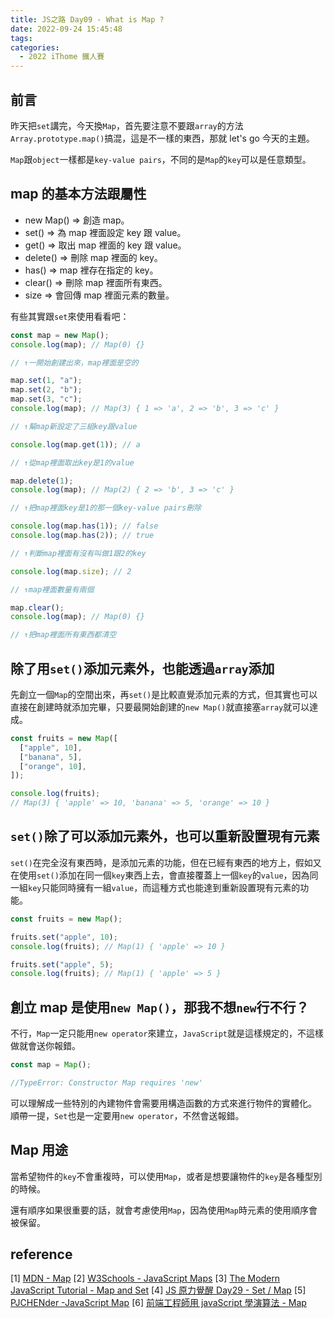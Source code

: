 ```yaml
---
title: JS之路 Day09 - What is Map ?
date: 2022-09-24 15:45:48
tags:
categories:
  - 2022 iThome 鐵人賽
---
```


## 前言

昨天把`set`講完，今天換`Map`，首先要注意不要跟`array`的方法`Array.prototype.map()`搞混，這是不一樣的東西，那就 let's go 今天的主題。

<!--more-->

`Map`跟`object`一樣都是`key-value pairs`，不同的是`Map`的`key`可以是任意類型。

## map 的基本方法跟屬性

- new Map() => 創造 map。
- set() => 為 map 裡面設定 key 跟 value。
- get() => 取出 map 裡面的 key 跟 value。
- delete() => 刪除 map 裡面的 key。
- has() => map 裡存在指定的 key。
- clear() => 刪除 map 裡面所有東西。
- size => 會回傳 map 裡面元素的數量。

有些其實跟`set`來使用看看吧：

```javascript
const map = new Map();
console.log(map); // Map(0) {}

// ↑一開始創建出來，map裡面是空的

map.set(1, "a");
map.set(2, "b");
map.set(3, "c");
console.log(map); // Map(3) { 1 => 'a', 2 => 'b', 3 => 'c' }

// ↑幫map新設定了三組key跟value

console.log(map.get(1)); // a

// ↑從map裡面取出key是1的value

map.delete(1);
console.log(map); // Map(2) { 2 => 'b', 3 => 'c' }

// ↑把map裡面key是1的那一個key-value pairs刪除

console.log(map.has(1)); // false
console.log(map.has(2)); // true

// ↑判斷map裡面有沒有叫做1跟2的key

console.log(map.size); // 2

// ↑map裡面數量有兩個

map.clear();
console.log(map); // Map(0) {}

// ↑把map裡面所有東西都清空
```

## 除了用`set()`添加元素外，也能透過`array`添加

先創立一個`Map`的空間出來，再`set()`是比較直覺添加元素的方式，但其實也可以直接在創建時就添加完畢，只要最開始創建的`new Map()`就直接塞`array`就可以達成。

```javascript
const fruits = new Map([
  ["apple", 10],
  ["banana", 5],
  ["orange", 10],
]);

console.log(fruits);
// Map(3) { 'apple' => 10, 'banana' => 5, 'orange' => 10 }
```

## `set()`除了可以添加元素外，也可以重新設置現有元素

`set()`在完全沒有東西時，是添加元素的功能，但在已經有東西的地方上，假如又在使用`set()`添加在同一個`key`東西上去，會直接覆蓋上一個`key`的`value`，因為同一組`key`只能同時擁有一組`value`，而這種方式也能達到重新設置現有元素的功能。

```javascript
const fruits = new Map();

fruits.set("apple", 10);
console.log(fruits); // Map(1) { 'apple' => 10 }

fruits.set("apple", 5);
console.log(fruits); // Map(1) { 'apple' => 5 }
```

## 創立 map 是使用`new Map()`，那我不想`new`行不行？

不行，`Map`一定只能用`new operator`來建立，`JavaScript`就是這樣規定的，不這樣做就會送你報錯。

```javascript
const map = Map();

//TypeError: Constructor Map requires 'new'
```

可以理解成一些特別的內建物件會需要用構造函數的方式來進行物件的實體化。
順帶一提，`Set`也是一定要用`new operator`，不然會送報錯。

## Map 用途

當希望物件的`key`不會重複時，可以使用`Map`，或者是想要讓物件的`key`是各種型別的時候。

還有順序如果很重要的話，就會考慮使用`Map`，因為使用`Map`時元素的使用順序會被保留。

## reference

[1] [MDN - Map](https://developer.mozilla.org/en-US/docs/Web/JavaScript/Reference/Global_Objects/Map)
[2] [W3Schools - JavaScript Maps](https://hackmd.io/5MY4uwR2TUOQmTLmk1f8xQ)
[3] [The Modern JavaScript Tutorial - Map and Set](https://javascript.info/map-set)
[4] [JS 原力覺醒 Day29 - Set / Map](https://www.muji.dev/2020/01/05/iron30-29)
[5] [PJCHENder -JavaScript Map](https://pjchender.dev/javascript/js-map/)
[6] [前端工程師用 javaScript 學演算法 - Map](https://ithelp.ithome.com.tw/articles/10214746)
